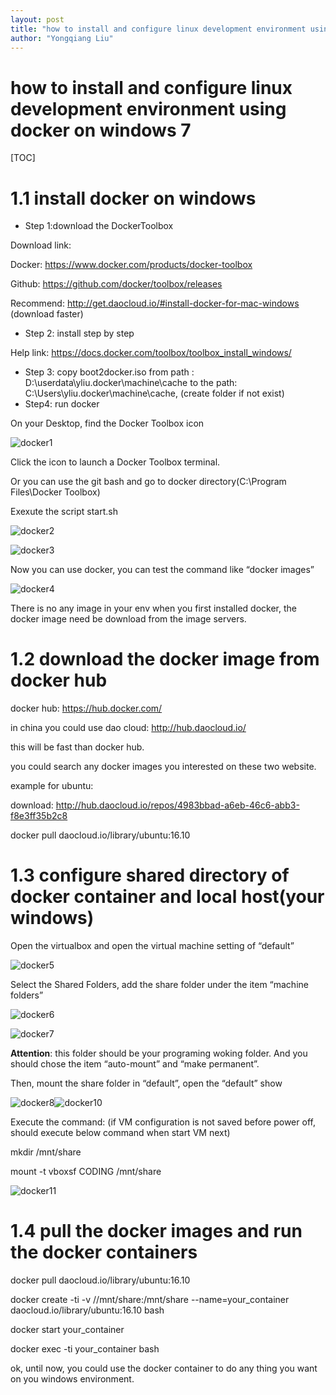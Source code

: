 ```yaml
---
layout: post
title: "how to install and configure linux development environment using docker on windows 7"
author: "Yongqiang Liu"
---
```


# how to install and configure linux development environment using docker on windows 7

[TOC]

# 1.1 install docker on windows

- Step 1:download the DockerToolbox

Download link:

Docker: https://www.docker.com/products/docker-toolbox

Github: https://github.com/docker/toolbox/releases

Recommend: http://get.daocloud.io/#install-docker-for-mac-windows (download faster)

- Step 2: install step by step

Help link: https://docs.docker.com/toolbox/toolbox_install_windows/

- Step 3: copy boot2docker.iso from path : D:\userdata\yliu\.docker\machine\cache to the path: C:\Users\yliu\.docker\machine\cache, (create folder if not exist)
- Step4: run docker

On your Desktop, find the Docker Toolbox icon

![docker1](https://ithorseman.files.wordpress.com/2018/04/docker1.png)

Click the icon to launch a Docker Toolbox terminal.

 

Or you can use the git bash and go to docker directory(C:\Program Files\Docker Toolbox)

Exexute the script start.sh

![docker2](https://ithorseman.files.wordpress.com/2018/04/docker2.png)

![docker3](https://ithorseman.files.wordpress.com/2018/04/docker3.png)

Now you can use docker, you can test the command like “docker images”

![docker4](https://ithorseman.files.wordpress.com/2018/04/docker4.png)

There is no any image in your env when you first installed docker, the docker image need be download from the image servers.

# 1.2 download the docker image from docker hub

docker hub: https://hub.docker.com/

in china you could use dao cloud: http://hub.daocloud.io/

this will be fast than docker hub.

you could search any docker images you interested on these two website.

example for ubuntu:

download: http://hub.daocloud.io/repos/4983bbad-a6eb-46c6-abb3-f8e3ff35b2c8

docker pull daocloud.io/library/ubuntu:16.10

# 1.3 configure shared directory of docker container and local host(your windows)

Open the virtualbox and open the virtual machine setting of “default”

![docker5](https://ithorseman.files.wordpress.com/2018/04/docker5.png)

Select the Shared Folders, add the share folder under the item “machine folders”

![docker6](https://ithorseman.files.wordpress.com/2018/04/docker6.png)

![docker7](https://ithorseman.files.wordpress.com/2018/04/docker7.png)

**Attention**: this folder should be your programing woking folder. And you should chose the item “auto-mount” and “make permanent”.

Then, mount the share folder in “default”, open the “default” show

![docker8](https://ithorseman.files.wordpress.com/2018/04/docker8.png)![docker10](https://ithorseman.files.wordpress.com/2018/04/docker10.png)

Execute the command: (if VM configuration is not saved before power off, should execute below command when start VM next)

mkdir /mnt/share

mount -t vboxsf CODING /mnt/share

![docker11](https://ithorseman.files.wordpress.com/2018/04/docker11.png)

# 1.4 pull the docker images and run the docker containers

docker pull daocloud.io/library/ubuntu:16.10

docker create -ti -v //mnt/share:/mnt/share --name=your_container daocloud.io/library/ubuntu:16.10 bash

docker start your_container

docker exec -ti your_container bash

ok, until now, you could use the docker container to do any thing you want on you windows environment.